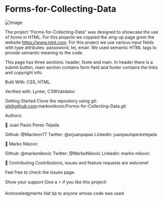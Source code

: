 # Forms-for-Collecting-Data

![image](https://user-images.githubusercontent.com/45266473/75915835-82eda700-5e57-11ea-8c0e-8bac46a50c29.png)

The project "Forms-for-Collecting-Data" was designed to showcase the use of forms in HTML.
For this projects we coppied the sing-up page grom the website https://www.mint.com.
For this project we use various input fields with type attributes: passoword, tel, email.
We used semantic HTML tags to provide semantic meaning to the code.

This page has three sections: header, foote and main. In header there is a submit button,
main section contains form field and footer contains the links and copyright info.

Built With:
CSS,
HTML.

Verified with:
Lynter,
C3WValidator

Getting Started
Clone the repository using git: git@github.com:markonikovic/Forms-for-Collecting-Data.git

Authors:

👤 Juan Paulo Perez-Tejada

Github: @Maclenn77
Twitter: @srjuanpapas
Linkedin: juanpaulopereztejada

👤 Marko Nikovic

Github: @markonikovic
Twitter: @MarkoNikovic
Linkedin: marko-nikovic

🤝 Contributing
Contributions, issues and feature requests are welcome!

Feel free to check the issues page.

Show your support
Give a ⭐️ if you like this project!

Acknowledgments
Hat tip to anyone whose code was used


